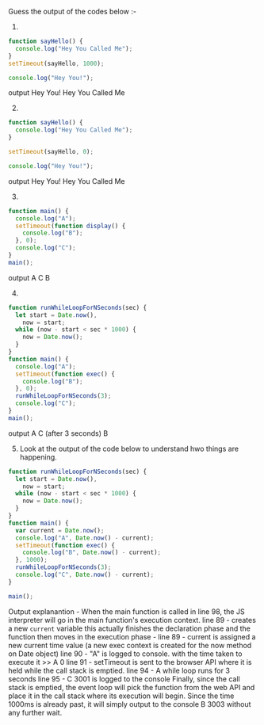Guess the output of the codes below :-

1.

```js
function sayHello() {
  console.log("Hey You Called Me");
}
setTimeout(sayHello, 1000);

console.log("Hey You!");
```

output
Hey You!
Hey You Called Me

2.

```js
function sayHello() {
  console.log("Hey You Called Me");
}

setTimeout(sayHello, 0);

console.log("Hey You!");
```

output
Hey You!
Hey You Called Me

3.

```js
function main() {
  console.log("A");
  setTimeout(function display() {
    console.log("B");
  }, 0);
  console.log("C");
}
main();
```

output
A
C
B

4.

```js
function runWhileLoopForNSeconds(sec) {
  let start = Date.now(),
    now = start;
  while (now - start < sec * 1000) {
    now = Date.now();
  }
}
function main() {
  console.log("A");
  setTimeout(function exec() {
    console.log("B");
  }, 0);
  runWhileLoopForNSeconds(3);
  console.log("C");
}
main();
```

output
A
C (after 3 seconds)
B

5. Look at the output of the code below to understand hwo things are happening.

```js
function runWhileLoopForNSeconds(sec) {
  let start = Date.now(),
    now = start;
  while (now - start < sec * 1000) {
    now = Date.now();
  }
}
function main() {
  var current = Date.now();
  console.log("A", Date.now() - current);
  setTimeout(function exec() {
    console.log("B", Date.now() - current);
  }, 1000);
  runWhileLoopForNSeconds(3);
  console.log("C", Date.now() - current);
}

main();
```

Output explanantion -
When the main function is called in line 98, the JS interpreter will go in the main function's execution context.
line 89 - creates a new `current` variable
this actually finishes the declaration phase and the function then moves in the execution phase -
line 89 - current is assigned a new current time value (a new exec context is created for the now method on Date object)
line 90 - "A" is logged to console. with the time taken to execute it >> A 0
line 91 - setTimeout is sent to the browser API where it is held while the call stack is emptied.
line 94 - A while loop runs for 3 seconds
line 95 - C 3001 is logged to the console
Finally, since the call stack is emptied, the event loop will pick the function from the web API and place it in the call stack where its execution will begin. Since the time 1000ms is already past, it will simply output to the console B 3003 without any further wait.

